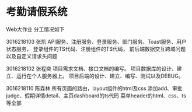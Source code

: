 # 考勤请假系统
Web大作业
分工情况如下

3016218103 张凯 
API服务、注册服务、登录服务、部门服务、Toast服务、用户状态服务，
登录组件的TS代码、注册组件的TS代码，
前后端数据交互跨域问题以及自定义请求头问题

3016218102 张程奕
项目需求文档、接口文档的编写。
项目数据库的设计、建立、运行在个人服务器上。
项目后端的设计、建立、编写、测试以及DEBUG。

3016218110 陈森林
所有页面的路由，layout组件的html及css
添加add、审批judge、假期详情detail、主页dashboard的ts代码
菜单header的html、css、ts等全部

